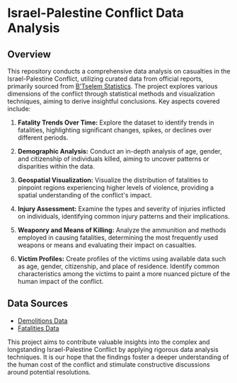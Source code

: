 # Israel-Palestine Conflict Data Analysis

## Overview

This repository conducts a comprehensive data analysis on casualties in the Israel-Palestine Conflict, utilizing curated data from official reports, primarily sourced from [B'Tselem Statistics](https://statistics.btselem.org). The project explores various dimensions of the conflict through statistical methods and visualization techniques, aiming to derive insightful conclusions. Key aspects covered include:

1. **Fatality Trends Over Time:**
   Explore the dataset to identify trends in fatalities, highlighting significant changes, spikes, or declines over different periods.

2. **Demographic Analysis:**
   Conduct an in-depth analysis of age, gender, and citizenship of individuals killed, aiming to uncover patterns or disparities within the data.

3. **Geospatial Visualization:**
   Visualize the distribution of fatalities to pinpoint regions experiencing higher levels of violence, providing a spatial understanding of the conflict's impact.

4. **Injury Assessment:**
   Examine the types and severity of injuries inflicted on individuals, identifying common injury patterns and their implications.

5. **Weaponry and Means of Killing:**
   Analyze the ammunition and methods employed in causing fatalities, determining the most frequently used weapons or means and evaluating their impact on casualties.

6. **Victim Profiles:**
   Create profiles of the victims using available data such as age, gender, citizenship, and place of residence. Identify common characteristics among the victims to paint a more nuanced picture of the human impact of the conflict.

## Data Sources

- [Demolitions Data](https://statistics.btselem.org/en/intro/demolitions)
- [Fatalities Data](https://statistics.btselem.org/en/intro/fatalities)

This project aims to contribute valuable insights into the complex and longstanding Israel-Palestine Conflict by applying rigorous data analysis techniques. It is our hope that the findings foster a deeper understanding of the human cost of the conflict and stimulate constructive discussions around potential resolutions.
